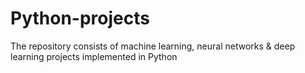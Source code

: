# Python-projects
The repository consists of machine learning, neural networks &amp; deep learning projects implemented in Python 
